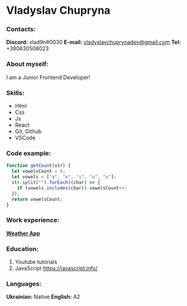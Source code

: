 # Vladyslav Chupryna

### Contacts:

**Discord:** vlad9n#0030
**E-mail:** vladyslavchuprynadev@gmail.com
**Tel:** +380630508023

### About myself:

I am a Junior Frontend Developer!

### Skills:

- Html
- Css
- Js
- React
- Git, Github
- VSCode

### Code example:

```javascript
function getCount(str) {
  let vowelsCount = 0;
  let vowels = ["a", "e", "i", "o", "u"];
  str.split("").forEach((char) => {
    if (vowels.includes(char)) vowelsCount++;
  });
  return vowelsCount;
}
```

### Work experience:

[**Weather App**](https://weather-app-vlad.netlify.app)

### Education:

1. Youtube tutorials
2. JavaScript https://javascript.info/

### Languages:

**Ukrainian:** Native
**English:** A2
